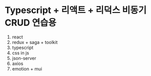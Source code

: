# Typescript + 리액트 + 리덕스 비동기 CRUD 연습용

1. react
2. redux + saga + toolkit
3. typescript
4. css in js
5. json-server
6. axios
7. emotion + mui
